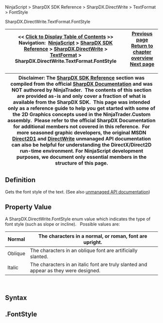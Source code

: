 ﻿
NinjaScript > SharpDX SDK Reference > SharpDX.DirectWrite > TextFormat > FontStyle

SharpDX.DirectWrite.TextFormat.FontStyle

| << [Click to Display Table of Contents](sharpdx_directwrite_textformat_fontstyle.md) >> **Navigation:**     [NinjaScript](ninjascript.md) > [SharpDX SDK Reference](sharpdx_sdk_reference.md) > [SharpDX.DirectWrite](sharpdx_directwrite.md) > [TextFormat](sharpdx_directwrite_textformat.md) > SharpDX.DirectWrite.TextFormat.FontStyle | [Previous page](sharpdx_directwrite_textformat_fontstretch.md) [Return to chapter overview](sharpdx_directwrite_textformat.md) [Next page](sharpdx_directwrite_textformat_fontweight.md) |
| --- | --- |

| Disclaimer: The [SharpDX SDK Reference](sharpdx_sdk_reference.md) section was compiled from the official [SharpDX Documentation](http://sharpdx.org/) and was NOT authored by NinjaTrader.  The contents of this section are provided as-is and only cover a fraction of what is available from the SharpDX SDK.  This page was intended only as a reference guide to help you get started with some of the 2D Graphics concepts used in the NinjaTrader.Custom assembly.  Please refer to the official SharpDX Documentation for additional members not covered in this reference.  For more seasoned graphic developers, the original MSDN [Direct2D1](https://msdn.microsoft.com/en-us/library/windows/desktop/dd370990.aspx) and [DirectWrite](https://msdn.microsoft.com/en-us/library/windows/desktop/dd368038.aspx) unmanaged API documentation can also be helpful for understanding the DirectX/Direct2D run-time environment. For NinjaScript development purposes, we document only essential members in the structure of this page. |
| --- |

## Definition
Gets the font style of the text.
(See also [unmanaged API documentation](https://msdn.microsoft.com/en-us/library/dd316649.aspx))
 
## Property Value
A SharpDX.DirectWrite.FontStyle enum value which indicates the type of font style (such as slope or incline).
 
Possible values are:

| Normal | The characters in a normal, or roman, font are upright. |
| --- | --- |
| Oblique | The characters in an oblique font are artificially slanted. |
| Italic | The characters in an italic font are truly slanted and appear as they were designed. |
 
## Syntax
## <TextLayout>.FontStyle
